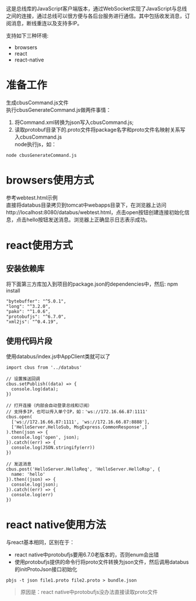 这是总线库的JavaScript客户端版本，通过WebSocket实现了JavaScript与总线之间的连接，通过总线可以很方便与各后台服务进行通信。其中包括收发消息，订阅消息，断线重连以及支持多IP。

支持如下三种环境:
* browsers
* react
* react-native

# 准备工作
生成cbusCommand.js文件  
执行cbusGenerateCommand.js做两件事情：
1. 将Command.xml转换为json写入cbusCommand.js;
2. 读取protobuf目录下的.proto文件将package名字和proto文件名映射关系写入cbusCommand.js  
node执行js，如：
```
node cbusGenerateCommand.js
```

# browsers使用方式
参考webtest.html示例  
直接将databus目录拷贝到tomcat中webapps目录下，在浏览器上访问http://localhost:8080/databus/webtest.html，点击open按钮创建连接初始化信息，点击hello按钮发送消息。浏览器上正确显示日志表示成功。

# react使用方式
## 安装依赖库
将下面第三方库加入到项目的package.json的dependencies中，然后: npm install
```
"bytebuffer": "^5.0.1",
"long": "^3.2.0",
"pako": "^1.0.6",
"protobufjs": "^6.7.0",
"xml2js": "^0.4.19",
```

## 使用代码片段
使用databus/index.js中AppClient类就可以了
```
import cbus from '../databus'

// 设置推送回调
cbus.setPublish((data) => {
  console.log(data);
})

// 打开连接（内部会自动登录总线和订阅）
// 支持多IP，也可以传入单个IP，如：'ws://172.16.66.87:1111'
cbus.open(
  ['ws://172.16.66.87:1111', 'ws://172.16.66.87:8888'], 
  ['HelloServer.HelloSub, MsgExpress.CommonResponse',]
).then(json => {
  console.log('open', json);
}).catch((err) => {
  console.log(JSON.stringify(err))
})

// 发送消息
cbus.post('HelloServer.HelloReq', 'HelloServer.HelloRsp', {
  name: 'hello'
}).then((json) => {
  console.log(json);
}).catch((err) => {
  console.log(err)
})
```

# react native使用方法
与react基本相同，区别在于：
* react native中protobufjs要用6.7.0老版本的，否则enum会出错  
* 使用protobufjs提供的命令行将proto文件转换为json文件，然后调用databus的initProtoJson接口初始化  

```
pbjs -t json file1.proto file2.proto > bundle.json
```
> 原因是：react native中protobufjs没办法直接读取proto文件


